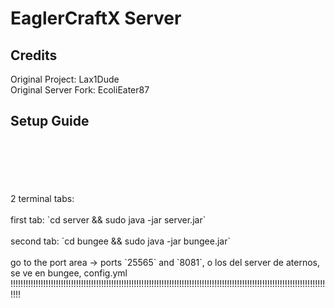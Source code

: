 # EaglerCraftX Server

## Credits
Original Project: Lax1Dude
<br>
Original Server Fork: EcoliEater87
<br>
## Setup Guide
<br>
<br>
<br>
<br>
<br>
2 terminal tabs:
<br>
<br>
first tab: `cd server && sudo java -jar server.jar`
<br>
<br>
second tab: `cd bungee && sudo java -jar bungee.jar`
<br>
<br>
go to the port area -> ports `25565` and `8081`, o los del server de aternos, se ve en bungee, config.yml
<br>
!!!!!!!!!!!!!!!!!!!!!!!!!!!!!!!!!!!!!!!!!!!!!!!!!!!!!!!!!!!!!!!!!!!!!!!!!!!!!!!!!!!!!!!!!!!!!!!!!!!!!!!!!!!!!!!!!!!!!!!!!!!!!!!!!
